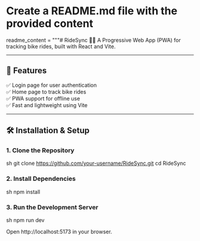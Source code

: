 # Create a README.md file with the provided content

readme_content = """# RideSync 🚴‍♂️
A Progressive Web App (PWA) for tracking bike rides, built with React and Vite.

---

## 🚀 Features
✅ Login page for user authentication  
✅ Home page to track bike rides  
✅ PWA support for offline use  
✅ Fast and lightweight using Vite  

---

## 🛠 Installation & Setup

### 1. Clone the Repository
sh
git clone https://github.com/your-username/RideSync.git
cd RideSync

### 2. Install Dependencies
sh
npm install

### 3. Run the Development Server
sh
npm run dev

Open http://localhost:5173 in your browser.
